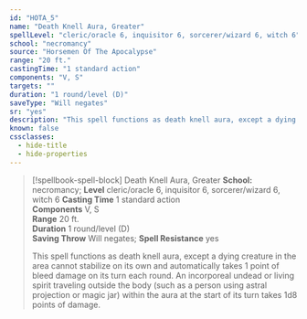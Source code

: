 ```yaml
---
id: "HOTA_5"
name: "Death Knell Aura, Greater"
spellLevel: "cleric/oracle 6, inquisitor 6, sorcerer/wizard 6, witch 6"
school: "necromancy"
source: "Horsemen Of The Apocalypse"
range: "20 ft."
castingTime: "1 standard action"
components: "V, S"
targets: ""
duration: "1 round/level (D)"
saveType: "Will negates"
sr: "yes"
description: "This spell functions as death knell aura, except a dying creature in the area cannot stabilize on its own and automatically takes 1 point of bleed damage on its turn each round. An incorporeal undead or living spirit traveling outside the body (such as a person using astral projection or magic jar) within the aura at the start of its turn takes 1d8 points of damage."
known: false
cssclasses:
  - hide-title
  - hide-properties
---
```


> [!spellbook-spell-block] Death Knell Aura, Greater
> **School:** necromancy; **Level** cleric/oracle 6, inquisitor 6, sorcerer/wizard 6, witch 6
> **Casting Time** 1 standard action  
> **Components** V, S  
> **Range** 20 ft.  
> **Duration** 1 round/level (D)  
> **Saving Throw** Will negates; **Spell Resistance** yes
> 
> This spell functions as death knell aura, except a dying creature in the area cannot stabilize on its own and automatically takes 1 point of bleed damage on its turn each round. An incorporeal undead or living spirit traveling outside the body (such as a person using astral projection or magic jar) within the aura at the start of its turn takes 1d8 points of damage.